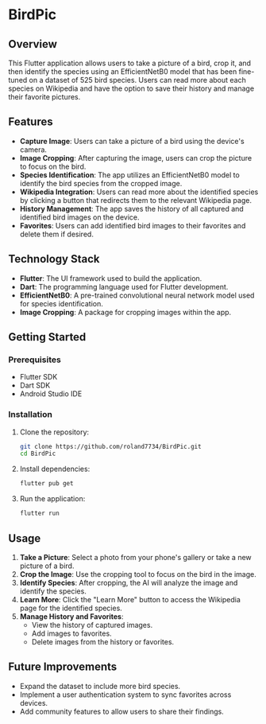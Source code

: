 # BirdPic

## Overview

This Flutter application allows users to take a picture of a bird, crop it, and then identify the species using an EfficientNetB0 model that has been fine-tuned on a dataset of 525 bird species. Users can read more about each species on Wikipedia and have the option to save their history and manage their favorite pictures.

## Features

- **Capture Image**: Users can take a picture of a bird using the device's camera.
- **Image Cropping**: After capturing the image, users can crop the picture to focus on the bird.
- **Species Identification**: The app utilizes an EfficientNetB0 model to identify the bird species from the cropped image.
- **Wikipedia Integration**: Users can read more about the identified species by clicking a button that redirects them to the relevant Wikipedia page.
- **History Management**: The app saves the history of all captured and identified bird images on the device.
- **Favorites**: Users can add identified bird images to their favorites and delete them if desired.

## Technology Stack

- **Flutter**: The UI framework used to build the application.
- **Dart**: The programming language used for Flutter development.
- **EfficientNetB0**: A pre-trained convolutional neural network model used for species identification.
- **Image Cropping**: A package for cropping images within the app.

## Getting Started

### Prerequisites

- Flutter SDK
- Dart SDK
- Android Studio IDE

### Installation

1. Clone the repository:
   ```bash
   git clone https://github.com/roland7734/BirdPic.git
   cd BirdPic
   
2. Install dependencies:
	```bash
	flutter pub get

3. Run the application:
	```bash
	flutter run

## Usage

1. **Take a Picture**: Select a photo from your phone's gallery or take a new picture of a bird.
2. **Crop the Image**: Use the cropping tool to focus on the bird in the image.
3. **Identify Species**: After cropping, the AI will analyze the image and identify the species.
4. **Learn More**: Click the "Learn More" button to access the Wikipedia page for the identified species.
5. **Manage History and Favorites**:
   - View the history of captured images.
   - Add images to favorites.
   - Delete images from the history or favorites.

## Future Improvements

- Expand the dataset to include more bird species.
- Implement a user authentication system to sync favorites across devices.
- Add community features to allow users to share their findings.

